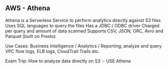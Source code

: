 AWS - Athena
-----------------------------------------------------------------------------------------------------------------------------------------------------------
Athena is a Serverless Service to perform analytics directly against S3 files
Uses SQL languages to query the files
Has a JDBC / ODBC driver
Charged per query and amount of data scanned
Supports CSV, JSON, ORC, Avro and Parquet (built on Presto)

Use Cases: Business Intelligence / Analytics / Reporting, analyze and query VPC flow logs, ELB logs, CloudTrail Trails etc.

Exam Trip: How to analyze data directly on S3 :- USE Athena
